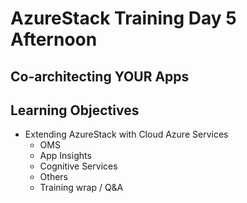 # AzureStack Training Day 5 Afternoon
## Co-architecting YOUR Apps

## Learning Objectives

* Extending AzureStack with Cloud Azure Services
    * OMS 
    * App Insights
    * Cognitive Services
    * Others
    * Training wrap / Q&A
